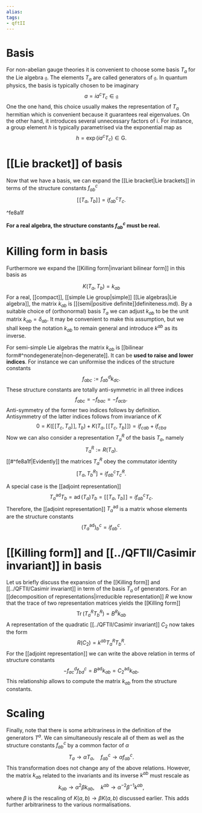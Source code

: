 ```yaml
---
alias:
tags:
- qftII
---
```

# Basis
For non-abelian gauge theories it is convenient to choose some basis $T_{a}$ for the Lie algebra $\mathfrak{g}$. The elements $T_{a}$ are called generators of $\mathfrak{g}$. In quantum physics, the basis is typically chosen to be imaginary
$$
a=i a^{c} T_{c} \in \mathfrak{g}
$$
One the one hand, this choice usually makes the representation of $T_{a}$ hermitian which is convenient because it guarantees real eigenvalues. On the other hand, it introduces several unnecessary factors of i. For instance, a group element $h$ is typically parametrised via the exponential map as
$$
h=\exp \left(i a^{c} T_{c}\right) \in \mathrm{G} .
$$

# [[Lie bracket]] of basis
Now that we have a basis, we can expand the [[Lie bracket|Lie brackets]] in terms of the structure constants $f_{a b}{ }^{c}$
$$
[\![ T_{a}, T_{b} ]\!]=i f_{a b}^{c} T_{c} .
$$

^fe8a1f

**For a real algebra, the structure constants $f_{a b}{ }^{c}$ must be real.**

# Killing form in basis
Furthermore we expand the [[Killing form|invariant bilinear form]] in this basis as

$$
K\left(T_{a}, T_{b}\right)=k_{a b}
$$
For a real, [[compact]], [[simple Lie group|simple]] [[Lie algebras|Lie algebra]], the matrix $k_{a b}$ is [[(semi|positive definite]]definiteness.md). By a suitable choice of (orthonormal) basis $T_{a}$ we can adjust $k_{a b}$ to be the unit matrix $k_{a b}=\delta_{a b}$. It may be convenient to make this assumption, but we shall keep the notation $k_{a b}$ to remain general and introduce $k^{a b}$ as its inverse.

For semi-simple Lie algebras the matrix $k_{a b}$ is [[bilinear form#^nondegenerate|non-degenerate]]. It can be **used to raise and lower indices**. For instance we can uniformise the indices of the structure constants
$$
f_{a b c}:=f_{a b}^{d} k_{d c} .
$$
These structure constants are totally anti-symmetric in all three indices
$$
f_{a b c}=-f_{b a c}=-f_{a c b} .
$$
Anti-symmetry of the former two indices follows by definition. Antisymmetry of the latter indices follows from invariance of $K$
$$
0=K\left([\![ T_{c}, T_{a} ]\!], T_{b}\right)+K\left(T_{a}, [\![ T_{c}, T_{b} ]\!]\right)=i f_{c a b}+i f_{c b a}
$$
Now we can also consider a representation $T_{a}^{R}$ of the basis $T_{a}$, namely
$$
T_{a}^{R}:=R\left(T_{a}\right) .
$$
[[#^fe8a1f|Evidently]] the matrices $T_{a}^{R}$ obey the commutator identity
$$
\left[T_{a}, T_{b}^{R}\right]=i f_{a b}^{c} T_{c}^{R} .
$$

A special case is the [[adjoint representation]]
$$
T_{a}^{\mathrm{ad}} T_{b}=\operatorname{ad}\left(T_{a}\right) T_{b}=[\![ T_{a}, T_{b} ]\!]=i f_{a b}^{c} T_{c} .
$$
Therefore, the [[adjoint representation]] $T_{a}^{\mathrm{ad}}$ is a matrix whose elements are the structure constants
$$
\left(T_{a}^{\mathrm{ad}}\right)_{b}^{c}=i f_{a b}^{c} .
$$
# [[Killing form]] and [[../QFTII/Casimir invariant]] in basis
Let us briefly discuss the expansion of the [[Killing form]] and [[../QFTII/Casimir invariant]] in term of the basis $T_{a}$ of generators. For an [[decomposition of representations|irreducible representation]] $R$ we know that the trace of two representation matrices yields the [[Killing form]]
$$
\operatorname{Tr}\left(T_{a}^{R} T_{b}^{R}\right)=B^{R} k_{a b}
$$
A representation of the quadratic [[../QFTII/Casimir invariant]] $C_{2}$ now takes the form
$$
R\left(C_{2}\right)=k^{a b} T_{a}^{R} T_{b}^{R} .
$$
For the [[adjoint representation]] we can write the above relation in terms of structure constants
$$
-f_{a c}^{d} f_{b d}^{c}=B^{\mathrm{ad}} k_{a b}=C_{2}^{\mathrm{ad}} k_{a b} .
$$
This relationship allows to compute the matrix $k_{a b}$ from the structure constants.
# Scaling
Finally, note that there is some arbitrariness in the definition of the generators $T^{a}$. We can simultaneously rescale all of them as well as the structure constants $f_{a b}^{c}$ by a common factor of $\alpha$
$$
T_{a} \rightarrow \alpha T_{a}, \quad f_{a b}^{c} \rightarrow \alpha f_{a b}^{c} .
$$
This transformation does not change any of the above relations. However, the matrix $k_{a b}$ related to the invariants and its inverse $k^{a b}$ must rescale as
$$
k_{a b} \rightarrow \alpha^{2} \beta k_{a b}, \quad k^{a b} \rightarrow \alpha^{-2} \beta^{-1} k^{a b},
$$
where $\beta$ is the rescaling of $K(a, b) \rightarrow \beta K(a, b)$ discussed earlier. This adds further arbitrariness to the various normalisations.